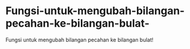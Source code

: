 # Fungsi-untuk-mengubah-bilangan-pecahan-ke-bilangan-bulat-
Fungsi untuk mengubah bilangan pecahan ke bilangan bulat!
